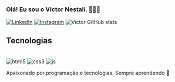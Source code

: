 ### Olá! Eu sou o Victor Nestali. 👨🏻‍💻
[![LinkedIn](https://img.shields.io/badge/LinkedIn-0077B5?style=for-the-badge&logo=linkedin&logoColor=white)](https://www.linkedin.com/in/victornestalidev/)
[![Instagram](https://img.shields.io/badge/Instagram-E4405F?style=for-the-badge&logo=instagram&logoColor=white)](https://www.instagram.com/devnestali/)
![Victor GitHub stats](https://github-readme-stats.vercel.app/api?username=devnestali&show_icons=true&theme=radical)


## Tecnologias
<div style="display: inline_block"></div><br/>
  <img align="center" alt="html5" src="https://img.shields.io/badge/HTML5-E34F26?style=for-the-badge&logo=html5&logoColor=white"/>
  <img align="center" alt="css3" src="https://img.shields.io/badge/CSS3-1572B6?style=for-the-badge&logo=css3&logoColor=white"/>
  <img align="center" alt="js" src="https://img.shields.io/badge/JavaScript-F7DF1E?style=for-the-badge&logo=javascript&logoColor=black"/>
</div>

Apaixonado por programação e tecnologias. Sempre aprendendo 🚀
